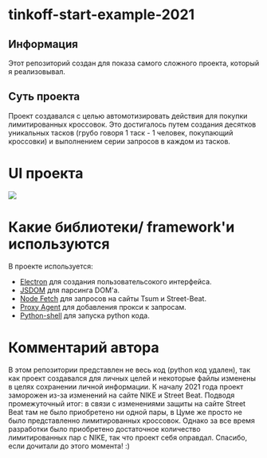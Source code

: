 # tinkoff-start-example-2021

## Информация

Этот репозиторий создан для показа самого сложного проекта, который я реализовывал.

## Суть проекта

Проект создавался с целью автомотизировать действия для покупки лимитированных кроссовок. Это достигалось путем создания десятков уникальных тасков (грубо говоря 1 таск - 1 человек, покупающий кроссовки) и выполнением серии запросов в каждом из тасков.

# UI проекта

![](https://i.ibb.co/cbvqBxF/bot-wind.png)

# Какие библиотеки/ framework'и используются

В проекте используется:
- [Electron](https://www.electronjs.org/) для создания пользовательсокого интерфейса.
- [JSDOM](https://www.npmjs.com/package/jsdom) для парсинга DOM'а.
- [Node Fetch](https://www.npmjs.com/package/node-fetch) для запросов на сайты Tsum и Street-Beat.
- [Proxy Agent](https://www.npmjs.com/package/proxy-agent) для добавления прокси к запросам.
- [Python-shell](https://www.npmjs.com/package/python-shell) для запуска python кода.

# Комментарий автора

В этом репозитории представлен не весь код (python код удален), так как проект создавался для личных целей и некоторые файлы изменены в целях сохранении личной информации.
К началу 2021 года проект заморожен из-за изменений на сайте NIKE и Street Beat. Подводя промежуточный итог: в связи с изменениями защиты на сайте Street Beat там не было приобретено ни одной пары, в Цуме же просто не было представленно лимитированных кроссовок. Однако за все время разработки было приобретено достаточное количество лимитированных пар с NIKE, так что проект себя оправдал. Спасибо, если дочитали до этого момента! :)

